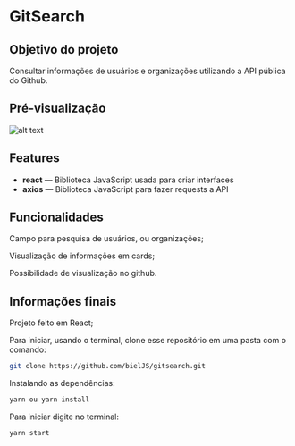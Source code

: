 # GitSearch

## Objetivo do projeto
Consultar informações de usuários e organizações utilizando a API pública do Github.



## Pré-visualização

![alt text](https://i.imgur.com/jndwEEF.gif)



## Features

- **react** — Biblioteca JavaScript usada para criar interfaces
- **axios** — Biblioteca JavaScript para fazer requests a API



## Funcionalidades
Campo para pesquisa de usuários, ou organizações;

Visualização de informações em cards;

Possibilidade de visualização no github.



## Informações finais
Projeto feito em React;

Para iniciar, usando o terminal, clone esse repositório em uma pasta com o comando:
```bash
git clone https://github.com/bielJS/gitsearch.git
```
Instalando as dependências:
```bash
yarn ou yarn install
```

Para iniciar digite no terminal:
```bash
yarn start
```

